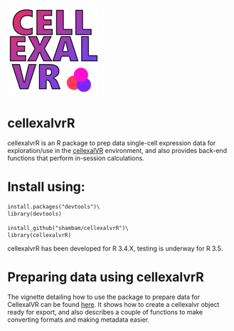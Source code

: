 ![alt text](logo_small.png)

# cellexalvrR
cellexalvrR is an R package to prep data single-cell expression data for exploration/use in the [cellexalVR](https://cellexalvr.med.lu.se/) environment, and also provides back-end functions that perform in-session calculations.


# Install using:
```
install.packages("devtools")\
library(devtools)

install_github("shambam/cellexalvrR")\
library(cellexalvrR)
```

cellexalvrR has been developed for R 3.4.X, testing is underway for R 3.5.

# Preparing data using cellexalvrR
The vignette detailing how to use the package to prepare data for CellexalVR can be found [here](https://cellexalvr.med.lu.se/cellexalvrr-vignette). It shows how to create a cellexalvr object ready for export, and also describes a couple of functions to make converting formats and making metadata easier.

